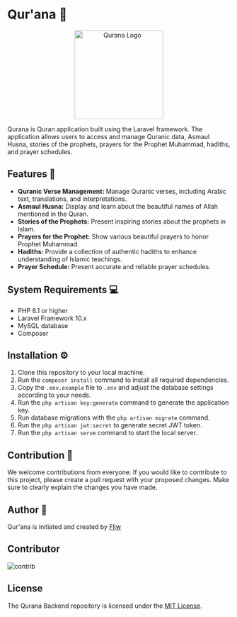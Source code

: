# Qur'ana 🕌

<p align="center">
  <img src="https://avatars.githubusercontent.com/u/138986006?s=200&v=4" alt="Qurana Logo" width="200" height="200">
</p>

Qurana is Quran application built using the Laravel framework. The application allows users to access and manage Quranic data, Asmaul Husna, stories of the prophets, prayers for the Prophet Muhammad, hadiths, and prayer schedules.

## Features 🚀

- **Quranic Verse Management:** Manage Quranic verses, including Arabic text, translations, and interpretations.
- **Asmaul Husna:** Display and learn about the beautiful names of Allah mentioned in the Quran.
- **Stories of the Prophets:** Present inspiring stories about the prophets in Islam.
- **Prayers for the Prophet:** Show various beautiful prayers to honor Prophet Muhammad.
- **Hadiths:** Provide a collection of authentic hadiths to enhance understanding of Islamic teachings.
- **Prayer Schedule:** Present accurate and reliable prayer schedules.


## System Requirements 💻

- PHP 8.1 or higher
- Laravel Framework 10.x
- MySQL database
- Composer

## Installation ⚙️

1. Clone this repository to your local machine.
2. Run the `composer install` command to install all required dependencies.
3. Copy the `.env.example` file to `.env` and adjust the database settings according to your needs.
4. Run the `php artisan key:generate` command to generate the application key.
5. Run database migrations with the `php artisan migrate` command.
6. Run the `php artisan jwt:secret` to generate secret JWT token.
7. Run the `php artisan serve` command to start the local server.

## Contribution 🤝

We welcome contributions from everyone. If you would like to contribute to this project, please create a pull request with your proposed changes. Make sure to clearly explain the changes you have made.

## Author 🧍

Qur'ana is initiated and created by [Fliw](https://fliw.github.io/public/index.html)

## Contributor

![contrib](https://contrib.rocks/image?repo=qur-ana/qurana-backend)

## License

The Qurana Backend repository is licensed under the [MIT License](LICENSE).
